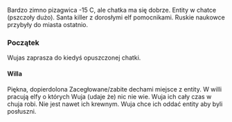 Bardzo zimno pizagwica -15 C, ale chatka ma się dobrze.
Entity w chatce (pszczoły dużo).
Santa killer z dorosłymi elf pomocnikami.
Ruskie naukowce przybyły do miasta ostatnio.
### Początek
Wujas zaprasza do kiedyś opuszczonej chatki.
#### Willa
Piękna, dopierdolona
Zacegłowane/zabite dechami miejsce z entity.
W willi pracują elfy o których Wuja (udaje że) nic nie wie.
Wuja ich cały czas w chuja robi. Nie jest nawet ich krewnym.
Wuja chce ich oddać entity aby byli posłuszni. 
